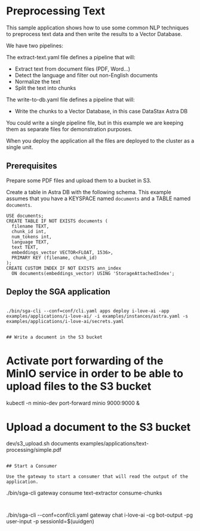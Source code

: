 # Preprocessing Text 

This sample application shows how to use some common NLP techniques to preprocess text data and then write the results to a Vector Database.

We have two pipelines:

The extract-text.yaml file defines a pipeline that will:

- Extract text from document files (PDF, Word...)
- Detect the language and filter out non-English documents
- Normalize the text
- Split the text into chunks

The write-to-db.yaml file defines a pipeline that will:
- Write the chunks to a Vector Database, in this case DataStax Astra DB

You could write a single pipeline file, but in this example we are keeping them as separate files
for demonstration purposes.

When you deploy the application all the files are deployed to the cluster as a single unit. 

## Prerequisites

Prepare some PDF files and upload them to a bucket in S3.

Create a table in Astra DB with the following schema.
This example assumes that you have a KEYSPACE named `documents` and a TABLE named `documents`.

```
USE documents;
CREATE TABLE IF NOT EXISTS documents (  
  filename TEXT,
  chunk_id int,
  num_tokens int,
  language TEXT,  
  text TEXT,
  embeddings_vector VECTOR<FLOAT, 1536>,
  PRIMARY KEY (filename, chunk_id)
);
CREATE CUSTOM INDEX IF NOT EXISTS ann_index 
  ON documents(embeddings_vector) USING 'StorageAttachedIndex';
```


## Deploy the SGA application

```

./bin/sga-cli --conf=conf/cli.yaml apps deploy i-love-ai -app examples/applications/i-love-ai/ -i examples/instances/astra.yaml -s examples/applications/i-love-ai/secrets.yaml
```

```

## Write a document in the S3 bucket

```
# Activate port forwarding of  the MinIO service in order to be able to upload files to the S3 bucket
kubectl -n minio-dev port-forward minio 9000:9000 &

# Upload a document to the S3 bucket
dev/s3_upload.sh documents examples/applications/text-processing/simple.pdf
```

## Start a Consumer

Use the gateway to start a consumer that will read the output of the application.

```
./bin/sga-cli gateway consume text-extractor consume-chunks
```


```
 ./bin/sga-cli --conf=conf/cli.yaml gateway chat i-love-ai -cg bot-output -pg user-input -p sessionId=$(uuidgen)
```